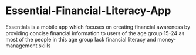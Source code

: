 # Essential-Financial-Literacy-App
Essentials is a mobile app which focuses on creating financial awareness by providing concise financial information to users of the age group 15-24 as most of the people in this age group lack financial literacy and money-management skills
